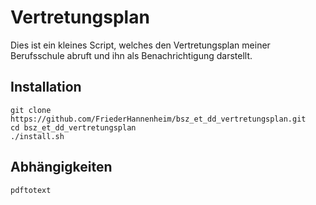 # Vertretungsplan
Dies ist ein kleines Script, welches den Vertretungsplan meiner Berufsschule abruft und ihn als Benachrichtigung darstellt. 
## Installation
    git clone https://github.com/FriederHannenheim/bsz_et_dd_vertretungsplan.git 
    cd bsz_et_dd_vertretungsplan 
    ./install.sh
## Abhängigkeiten
    pdftotext
